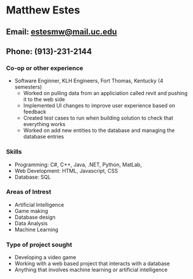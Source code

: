 # **Matthew Estes**
## **Email: estesmw@mail.uc.edu**
## **Phone: (913)-231-2144**

### **Co-op or other experience**
- Software Enginner, KLH Engineers, Fort Thomas, Kentucky (4 semesters)
  - Worked on pulling data from an appliciation called revit and pushing it to the web side
  - Implemented UI changes to improve user experience based on feedback
  - Created test cases to run when building solution to check that everything works
  - Worked on add new entities to the database and managing the database entries

### **Skills**
- Programming: C#, C++, Java, .NET, Python, MatLab, 
- Web Development: HTML, Javascript, CSS
- Database: SQL

### **Areas of Intrest**
- Artificial Intelligence
- Game making
- Database design
- Data Analysis
- Machine Learning

### **Type of project sought**
- Developing a video game
- Working with a web based project that interacts with a database
- Anything that involves machine learning or artificial intelligence

<!--
**MatthewLEstes/MatthewLEstes** is a ✨ _special_ ✨ repository because its `README.md` (this file) appears on your GitHub profile.

Here are some ideas to get you started:

- 🔭 I’m currently working on ...
- 🌱 I’m currently learning ...
- 👯 I’m looking to collaborate on ...
- 🤔 I’m looking for help with ...
- 💬 Ask me about ...
- 📫 How to reach me: ...
- 😄 Pronouns: ...
- ⚡ Fun fact: ...
-->
